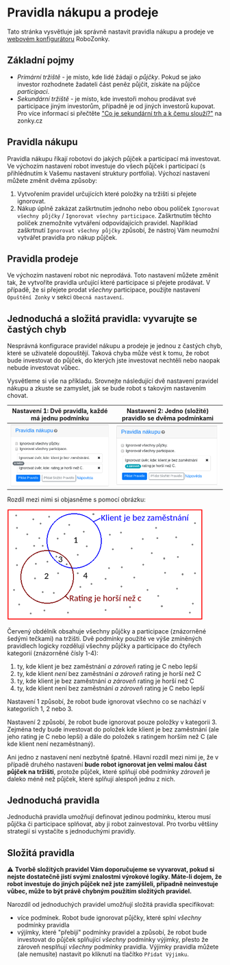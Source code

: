# Pravidla nákupu a prodeje

Tato stránka vysvětluje jak správně nastavit pravidla nákupu a prodeje ve [webovém konfigurátoru](https://robozonky.github.io/konfigurace-strategie/) RoboZonky.

## Základní pojmy

-   _Primární tržiště_ - je místo, kde lidé žádají o _půjčky_. Pokud se jako investor rozhodnete žadateli část peněz půjčit, získáte na půjčce _participaci_.
-   _Sekundární tržiště_ - je místo, kde investoři mohou prodávat své participace jiným investorům, případně je od jiných investorů kupovat. Pro více informací si přečtěte ["Co je sekundární trh a k čemu slouží?"](https://zonky.cz/otazky-a-odpovedi-investor#odpoved24) na zonky.cz

## Pravidla nákupu

Pravidla nákupu říkají robotovi do jakých půjček a participací má investovat.
Ve výchozím nastavení robot investuje do všech půjček i participací (s přihlédnutím k Vašemu nastavení struktury portfolia).
Výchozí nastavení můžete změnit dvěma způsoby:

1.  Vytvořením pravidel určujících které položky na tržišti si přejete ignorovat.
2.  Nákup úplně zakázat zaškrtnutím jednoho nebo obou políček `Ignorovat všechny půjčky` / `Ignorovat všechny participace`. Zaškrtnutím těchto políček znemožníte vytváření odpovídajících pravidel. Například zaškrtnutí `Ignorovat všechny půjčky` způsobí, že nástroj Vám neumožní vytvářet pravidla pro nákup půjček.

## Pravidla prodeje

Ve výchozím nastavení robot nic neprodává.
Toto nastavení můžete změnit tak, že vytvoříte pravidla určující které participace si přejete prodávat.
V případě, že si přejete prodat _všechny_ participace, použijte nastavení `Opuštění Zonky` v sekci `Obecná nastavení`.

## Jednoduchá a složitá pravidla: vyvarujte se častých chyb

Nesprávná konfigurace pravidel nákupu a prodeje je jednou z častých chyb, které se uživatelé dopouštějí.
Taková chyba může vést k tomu, že robot bude investovat do půjček, do kterých jste investovat nechtěli nebo naopak nebude investovat vůbec.

Vysvětleme si vše na příkladu. Srovnejte následující dvě nastavení pravidel nákupu a zkuste se zamyslet, jak se bude robot s takovým nastavením chovat.

|            Nastavení 1: Dvě pravidla, každé má jednu podmínku           |       Nastavení 2: Jedno (složité) pravidlo se dvěma podmínkami      |
| :---------------------------------------------------------------------: | :------------------------------------------------------------------: |
| ![Dvě pravidla, každé má jednu podmínku](Two_filters_one_condition.png) | ![Jedno pravidlo se dvěma podmínkami](One_filter_two_conditions.png) |

Rozdíl mezi nimi si objasněme s pomocí obrázku:

![Venův diagram znázorňující půjčky a participace na tržišti](venn.png)

Červený obdélník obsahuje všechny půjčky a participace (znázorněné šedými tečkami) na tržišti.
Dvě podmínky použité ve výše zmíněných pravidlech logicky rozdělují všechny půjčky a participace do čtyřech kategorií (znázorněné čísly 1-4):

1.  ty, kde klient je bez zaměstnání _a zároveň_ rating je C nebo lepší
2.  ty, kde klient _není_ bez zaměstnání _a zároveň_ rating je horší než C
3.  ty, kde klient je bez zaměstnání _a zároveň_ rating je horší než C
4.  ty, kde klient není bez zaměstnání _a zároveň_ rating je C nebo lepší

Nastavení 1 způsobí, že robot bude ignorovat všechno co se nachází v kategoriích 1, 2 nebo 3.

Nastavení 2 způsobí, že robot bude ignorovat pouze položky v kategorii 3. Zejména tedy bude investovat do položek kde klient je bez zaměstnání (ale jeho rating je C nebo lepší) a dále do položek s ratingem horším než C (ale kde klient není nezaměstnaný).

Ani jedno z nastavení není nezbytně špatně. Hlavní rozdíl mezi nimi je, že v případě druhého nastavení **bude robot ignorovat jen velmi malou část půjček na tržišti**, protože půjček, které splňují obě podmínky _zároveň_ je daleko méně než půjček, které splňují alespoň jednu z nich.

## Jednoduchá pravidla

Jednoduchá pravidla umožňují definovat jedinou podmínku, kterou musí půjčka či participace splňovat, aby ji robot zainvestoval.
Pro tvorbu většiny strategií si vystačíte s jednoduchými pravidly.

## Složitá pravidla

:warning: **Tvorbě složitých pravidel Vám doporučujeme se vyvarovat, pokud si nejste dostatečně jistí svými znalostmi výrokové logiky.
Máte-li dojem, že robot investuje do jiných půjček než jste zamýšleli, případně neinvestuje vůbec, může to být právě chybným použitím složitých pravidel.**

Narozdíl od jednoduchých pravidel umožňují složitá pravidla specifikovat:

-   více podmínek. Robot bude ignorovat půjčky, které splní _všechny_ podmínky pravidla
-   výjímky, které "přebijí" podmínky pravidel a způsobí, že robot bude investovat do půjček splňující _všechny_ podmínky výjimky, přesto že zároveň nesplňují _všechny_ podmínky pravidla. Výjimky pravidla můžete (ale nemusíte) nastavit po kliknutí na tlačítko `Přidat Výjimku`.

